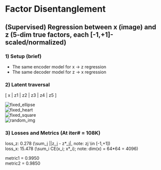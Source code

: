 # Factor Disentanglement

## (Supervised) Regression between x (image) and z (5-dim true factors, each [-1,+1]-scaled/normalized)


### 1) Setup (brief)
- The same encoder model for x -> z regression
- The same decoder model for z -> x regression


### 2) Latent traversal

  [ x | z1 | z2 | z3 | z4 | z5 ]

![fixed_ellipse](https://user-images.githubusercontent.com/44901665/48269786-6a59b200-e406-11e8-9d45-33e3d725e2dd.gif) <br />
![fixed_heart](https://user-images.githubusercontent.com/44901665/48269792-6cbc0c00-e406-11e8-824b-74c07c7eda7b.gif) <br />
![fixed_square](https://user-images.githubusercontent.com/44901665/48269795-6f1e6600-e406-11e8-9ff6-e6db5b9eb256.gif) <br />
![random_img](https://user-images.githubusercontent.com/44901665/48269797-70e82980-e406-11e8-8477-920e8caf136e.gif) <br />


### 3) Losses and Metrics (At iter# = 108K)

loss_z: 0.278   (\sum_j ||z_j - z*_j|, note: zj \in [-1,+1])  <br />
loss_x: 15.478  (\sum_i CE(x_i; x*_i); note: dim(x) = 64*64 = 4096)

metric1 = 0.9950  <br />
metric2 = 0.9850
